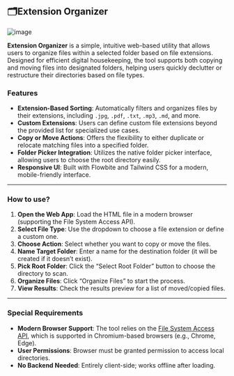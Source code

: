 ## 🗂️Extension Organizer
![image](https://github.com/user-attachments/assets/2564237b-dbf4-42e1-9ebd-961946230cb6)

**Extension Organizer** is a simple, intuitive web-based utility that allows users to organize files within a selected folder based on file extensions. Designed for efficient digital housekeeping, the tool supports both copying and moving files into designated folders, helping users quickly declutter or restructure their directories based on file types.

### Features

- **Extension-Based Sorting**: Automatically filters and organizes files by their extensions, including `.jpg`, `.pdf`, `.txt`, `.mp3`, `.md`, and more.
- **Custom Extensions**: Users can define custom file extensions beyond the provided list for specialized use cases.
- **Copy or Move Actions**: Offers the flexibility to either duplicate or relocate matching files into a specified folder.
- **Folder Picker Integration**: Utilizes the native folder picker interface, allowing users to choose the root directory easily.
- **Responsive UI**: Built with Flowbite and Tailwind CSS for a modern, mobile-friendly interface.

---

### How to use?

1. **Open the Web App**: Load the HTML file in a modern browser (supporting the File System Access API).
2. **Select File Type**: Use the dropdown to choose a file extension or define a custom one.
3. **Choose Action**: Select whether you want to copy or move the files.
4. **Name Target Folder**: Enter a name for the destination folder (it will be created if it doesn’t exist).
5. **Pick Root Folder**: Click the “Select Root Folder” button to choose the directory to scan.
6. **Organize Files**: Click “Organize Files” to start the process.
7. **View Results**: Check the results preview for a list of moved/copied files.

---

### Special Requirements

- **Modern Browser Support**: The tool relies on the [File System Access API](https://developer.mozilla.org/en-US/docs/Web/API/File_System_Access_API), which is supported in Chromium-based browsers (e.g., Chrome, Edge).
- **User Permissions**: Browser must be granted permission to access local directories.
- **No Backend Needed**: Entirely client-side; works offline after loading.
